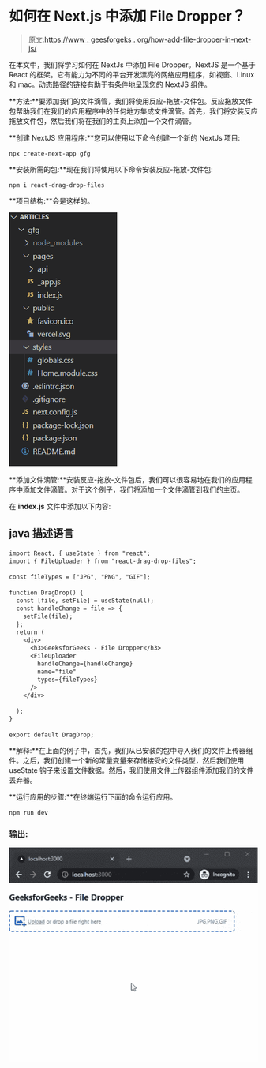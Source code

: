 # 如何在 Next.js 中添加 File Dropper？

> 原文:[https://www . geesforgeks . org/how-add-file-dropper-in-next-js/](https://www.geeksforgeeks.org/how-to-add-file-dropper-in-next-js/)

在本文中，我们将学习如何在 NextJs 中添加 File Dropper。NextJS 是一个基于 React 的框架。它有能力为不同的平台开发漂亮的网络应用程序，如视窗、Linux 和 mac。动态路径的链接有助于有条件地呈现您的 NextJS 组件。

**方法:**要添加我们的文件滴管，我们将使用反应-拖放-文件包。反应拖放文件包帮助我们在我们的应用程序中的任何地方集成文件滴管。首先，我们将安装反应拖放文件包，然后我们将在我们的主页上添加一个文件滴管。

**创建 NextJS 应用程序:**您可以使用以下命令创建一个新的 NextJs 项目:

```
npx create-next-app gfg
```

**安装所需的包:**现在我们将使用以下命令安装反应-拖放-文件包:

```
npm i react-drag-drop-files
```

**项目结构:**会是这样的。

![](img/5fb51ccebb078290a762cc45f97079de.png)

**添加文件滴管:**安装反应-拖放-文件包后，我们可以很容易地在我们的应用程序中添加文件滴管。对于这个例子，我们将添加一个文件滴管到我们的主页。

在 **index.js** 文件中添加以下内容:

## java 描述语言

```
import React, { useState } from "react";
import { FileUploader } from "react-drag-drop-files";

const fileTypes = ["JPG", "PNG", "GIF"];

function DragDrop() {
  const [file, setFile] = useState(null);
  const handleChange = file => {
    setFile(file);
  };
  return (
    <div>
      <h3>GeeksforGeeks - File Dropper</h3>
      <FileUploader 
        handleChange={handleChange} 
        name="file" 
        types={fileTypes} 
      />
    </div>

  );
}

export default DragDrop;
```

**解释:**在上面的例子中，首先，我们从已安装的包中导入我们的文件上传器组件。之后，我们创建一个新的常量变量来存储接受的文件类型，然后我们使用 useState 钩子来设置文件数据。然后，我们使用文件上传器组件添加我们的文件丢弃器。

**运行应用的步骤:**在终端运行下面的命令运行应用。

```
npm run dev
```

### 输出:

![](img/71b24e9464ba5605f91deb5408d14d61.png)